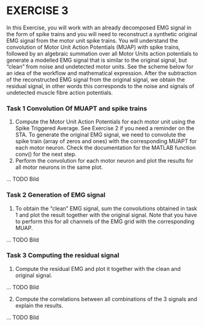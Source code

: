 # EXERCISE 3

In this Exercise, you will work with an already decomposed EMG signal in the form of spike trains and you will need to reconstruct a synthetic original EMG signal from the motor unit spike trains. You will understand the convolution of Motor Unit Action Potentials (MUAP) with spike trains, followed by an algebraic summation over all Motor Units action potentials to generate a modelled EMG signal that is similar to the original signal, but “clean” from noise and undetected motor units. See the scheme below for an idea of the workflow and mathematical expression. After the subtraction of the reconstructed EMG signal from the original signal, we obtain the residual signal, in other words this corresponds to the noise and signals of undetected muscle fibre action potentials. 

### Task 1 Convolution Of MUAPT and spike trains
1)	Compute the Motor Unit Action Potentials for each motor unit using the Spike Triggered Average. See Exercise 2 if you need a reminder on the STA. 
To generate the original EMG signal, we need to convolute the spike train (array of zeros and ones) with the corresponding MUAPT for each motor neuron. Check the documentation for the MATLAB function conv() for the next step.
2)	Perform the convolution for each motor neuron and plot the results for all motor neurons in the same plot.


... TODO Bild

### Task 2   Generation of EMG signal 
1)	To obtain the “clean” EMG signal, sum the convolutions obtained in task 1 and plot the result together with the original signal. Note that you have to perform this for all channels of the EMG grid with the corresponding MUAP. 


... TODO Bild

### Task 3 Computing the residual signal
1)	Compute the residual EMG and plot it together with the clean and original signal.

... TODO Bild

2)	Compute the correlations between all combinations of the 3 signals and explain the results.

... TODO Bild

